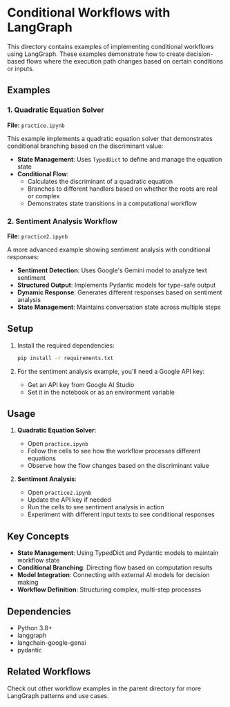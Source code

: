 # Conditional Workflows with LangGraph

This directory contains examples of implementing conditional workflows using LangGraph. These examples demonstrate how to create decision-based flows where the execution path changes based on certain conditions or inputs.

## Examples

### 1. Quadratic Equation Solver

**File:** `practice.ipynb`

This example implements a quadratic equation solver that demonstrates conditional branching based on the discriminant value:

- **State Management**: Uses `TypedDict` to define and manage the equation state
- **Conditional Flow**:
  - Calculates the discriminant of a quadratic equation
  - Branches to different handlers based on whether the roots are real or complex
  - Demonstrates state transitions in a computational workflow

### 2. Sentiment Analysis Workflow

**File:** `practice2.ipynb`

A more advanced example showing sentiment analysis with conditional responses:

- **Sentiment Detection**: Uses Google's Gemini model to analyze text sentiment
- **Structured Output**: Implements Pydantic models for type-safe output
- **Dynamic Response**: Generates different responses based on sentiment analysis
- **State Management**: Maintains conversation state across multiple steps

## Setup

1. Install the required dependencies:
   ```bash
   pip install -r requirements.txt
   ```

2. For the sentiment analysis example, you'll need a Google API key:
   - Get an API key from Google AI Studio
   - Set it in the notebook or as an environment variable

## Usage

1. **Quadratic Equation Solver**:
   - Open `practice.ipynb`
   - Follow the cells to see how the workflow processes different equations
   - Observe how the flow changes based on the discriminant value

2. **Sentiment Analysis**:
   - Open `practice2.ipynb`
   - Update the API key if needed
   - Run the cells to see sentiment analysis in action
   - Experiment with different input texts to see conditional responses

## Key Concepts

- **State Management**: Using TypedDict and Pydantic models to maintain workflow state
- **Conditional Branching**: Directing flow based on computation results
- **Model Integration**: Connecting with external AI models for decision making
- **Workflow Definition**: Structuring complex, multi-step processes

## Dependencies

- Python 3.8+
- langgraph
- langchain-google-genai
- pydantic

## Related Workflows

Check out other workflow examples in the parent directory for more LangGraph patterns and use cases.
